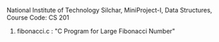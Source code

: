 National Institute of Technology Silchar, 
MiniProject-I, 
Data Structures, 
Course Code: CS 201

1) fibonacci.c : "C Program for Large Fibonacci Number"
